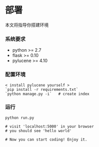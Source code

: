 # 部署
本文将指导你搭建环境

### 系统要求
* python >= 2.7
* flask >= 0.10
* pylucene >= 4.10

### 配置环境

    < install pylucene yourself >    
    `pip install -r requirements.txt`
    `python manage.py -i`   # create index
    
### 运行
    
    python run.py

    # visit 'localhost:5000' in your browser
    # you should see 'hello world'

    # Now you can start coding! Enjoy it.


